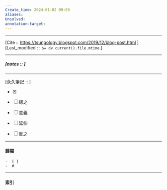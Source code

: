 ```yaml
---
Create_time: 2024-01-02 09:59
aliases: 
Unsolved: 
annotation-target:
---
```


---
[Cite :: https://tsungology.blogspot.com/2019/12/blog-post.html ]
[Last_modified : : `$= dv.current().file.mtime`.]


---
##### [notes ::   ]


---

[永久筆記 :: ]
	
- [x]

- [ ] 總之

- [ ] 意義

- [ ] 延伸

- [ ] 反之


---
#### 歸檔 
	-  [ ]
	-  #


---
#### 索引

